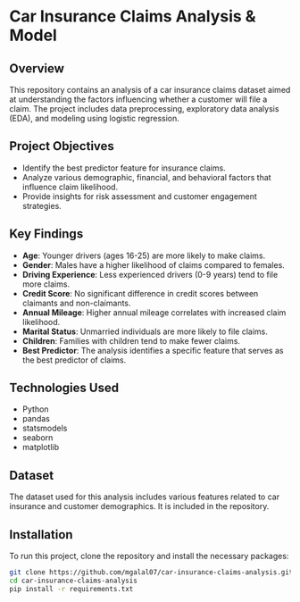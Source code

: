 # Car Insurance Claims Analysis & Model

## Overview
This repository contains an analysis of a car insurance claims dataset aimed at understanding the factors influencing whether a customer will file a claim. The project includes data preprocessing, exploratory data analysis (EDA), and modeling using logistic regression.

## Project Objectives
- Identify the best predictor feature for insurance claims.
- Analyze various demographic, financial, and behavioral factors that influence claim likelihood.
- Provide insights for risk assessment and customer engagement strategies.

## Key Findings
- **Age**: Younger drivers (ages 16-25) are more likely to make claims.
- **Gender**: Males have a higher likelihood of claims compared to females.
- **Driving Experience**: Less experienced drivers (0-9 years) tend to file more claims.
- **Credit Score**: No significant difference in credit scores between claimants and non-claimants.
- **Annual Mileage**: Higher annual mileage correlates with increased claim likelihood.
- **Marital Status**: Unmarried individuals are more likely to file claims.
- **Children**: Families with children tend to make fewer claims.
- **Best Predictor**: The analysis identifies a specific feature that serves as the best predictor of claims.

## Technologies Used
- Python
- pandas
- statsmodels
- seaborn
- matplotlib

## Dataset
The dataset used for this analysis includes various features related to car insurance and customer demographics. It is included in the repository.

## Installation
To run this project, clone the repository and install the necessary packages:
```bash
git clone https://github.com/mgalal07/car-insurance-claims-analysis.git
cd car-insurance-claims-analysis
pip install -r requirements.txt
